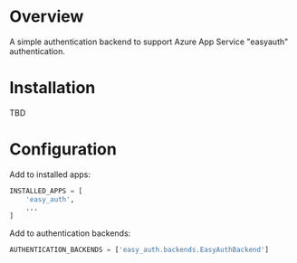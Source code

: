# Overview

A simple authentication backend to support Azure App Service "easyauth" authentication.

# Installation

TBD

# Configuration

Add to installed apps:
```py
INSTALLED_APPS = [
    'easy_auth',
    ...
]
```

Add to authentication backends:
```py
AUTHENTICATION_BACKENDS = ['easy_auth.backends.EasyAuthBackend']
```